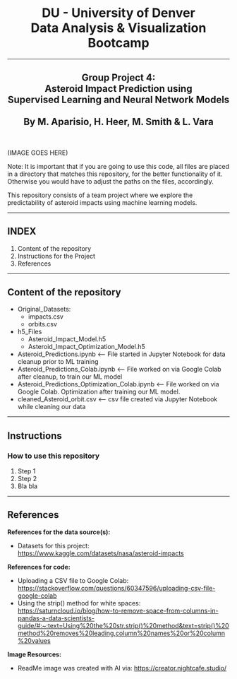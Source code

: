 <h1 align="center">DU - University of Denver<br/>
Data Analysis & Visualization Bootcamp<br/></h1>

--------------------------------

<h2 align="center">Group Project 4:<br/>
Asteroid Impact Prediction using<br/>
Supervised Learning and Neural Network Models<br/>
<br/>
By M. Aparisio, H. Heer, M. Smith & L. Vara</h2><br/>

(IMAGE GOES HERE)

Note: It is important that if you are going to use this code, all files
are placed in a directory that matches this repository, for the better functionality of it.
Otherwise you would have to adjust the paths on the files, accordingly.

This repository consists of a team project where we explore the predictability of asteroid impacts using machine learning models.

---------------------------------
INDEX
---------------------------------
1. Content of the repository
2. Instructions for the Project
3. References

---------------------------------
Content of the repository
---------------------------------
- Original_Datasets:
  - impacts.csv
  - orbits.csv
- h5_Files
  - Asteroid_Impact_Model.h5
  - Asteroid_Impact_Optimization_Model.h5
- Asteroid_Predictions.ipynb <-- File started in Jupyter Notebook for data cleanup prior to ML training
- Asteroid_Predictions_Colab.ipynb <-- File worked on via Google Colab after cleanup, to train our ML model
- Asteroid_Predictions_Optimization_Colab.ipynb <-- File worked on via Google Colab. Optimization after training our ML model.
- cleaned_Asteroid_orbit.csv <-- csv file created via Jupyter Notebook while cleaning our data

----------------------------------
Instructions
----------------------------------
### How to use this repository
1. Step 1
2. Step 2
3. Bla bla

------------------------------------
References
------------------------------------

**References for the data source(s):**
- Datasets for this project: https://www.kaggle.com/datasets/nasa/asteroid-impacts

**References for code:**
- Uploading a CSV file to Google Colab: https://stackoverflow.com/questions/60347596/uploading-csv-file-google-colab
- Using the strip() method for white spaces: https://saturncloud.io/blog/how-to-remove-space-from-columns-in-pandas-a-data-scientists-guide/#:~:text=Using%20the%20str.strip()%20method&text=strip()%20method%20removes%20leading,column%20names%20or%20column%20values

**Image Resources:**
- ReadMe image was created with AI via: https://creator.nightcafe.studio/
